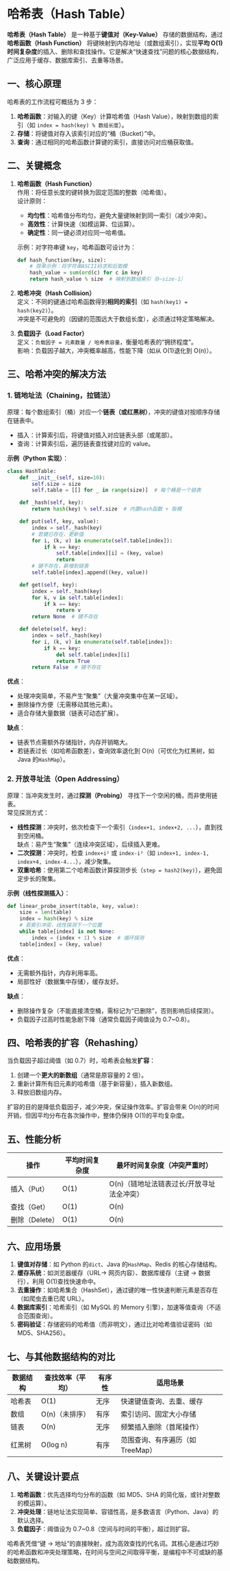 # 哈希表（Hash Table）

**哈希表（Hash Table）** 是一种基于**键值对（Key-Value）** 存储的数据结构，通过**哈希函数（Hash Function）** 将键映射到内存地址（或数组索引），实现**平均 O(1)时间复杂度**的插入、删除和查找操作。它是解决“快速查找”问题的核心数据结构，广泛应用于缓存、数据库索引、去重等场景。

## 一、核心原理

哈希表的工作流程可概括为 3 步：

1. **哈希函数**：对输入的键（Key）计算哈希值（Hash Value），映射到数组的索引（如 `index = hash(key) % 数组长度`）。
2. **存储**：将键值对存入该索引对应的“桶（Bucket）”中。
3. **查询**：通过相同的哈希函数计算键的索引，直接访问对应桶获取值。

## 二、关键概念

1. **哈希函数（Hash Function）**  
   作用：将任意长度的键转换为固定范围的整数（哈希值）。  
   设计原则：

   - **均匀性**：哈希值分布均匀，避免大量键映射到同一索引（减少冲突）。
   - **高效性**：计算快速（如模运算、位运算）。
   - **确定性**：同一键必须对应同一哈希值。

   示例：对字符串键 `key`，哈希函数可设计为：

   ```python
   def hash_function(key, size):
       # 简单示例：将字符串ASCII码求和后取模
       hash_value = sum(ord(c) for c in key)
       return hash_value % size  # 映射到数组索引（0~size-1）
   ```

2. **哈希冲突（Hash Collision）**  
   定义：不同的键通过哈希函数得到**相同的索引**（如 `hash(key1) = hash(key2)`）。  
   冲突是不可避免的（因键的范围远大于数组长度），必须通过特定策略解决。

3. **负载因子（Load Factor）**  
   定义：`负载因子 = 元素数量 / 哈希表容量`，衡量哈希表的“拥挤程度”。  
   影响：负载因子越大，冲突概率越高，性能下降（如从 O(1)退化到 O(n)）。

## 三、哈希冲突的解决方法

### 1. **链地址法（Chaining，拉链法）**

原理：每个数组索引（桶）对应一个**链表（或红黑树）**，冲突的键值对按顺序存储在链表中。

- 插入：计算索引后，将键值对插入对应链表头部（或尾部）。
- 查询：计算索引后，遍历链表查找键对应的 value。

**示例（Python 实现）**：

```python
class HashTable:
    def __init__(self, size=10):
        self.size = size
        self.table = [[] for _ in range(size)]  # 每个桶是一个链表

    def _hash(self, key):
        return hash(key) % self.size  # 内置hash函数 + 取模

    def put(self, key, value):
        index = self._hash(key)
        # 若键已存在，更新值
        for i, (k, v) in enumerate(self.table[index]):
            if k == key:
                self.table[index][i] = (key, value)
                return
        # 键不存在，新增到链表
        self.table[index].append((key, value))

    def get(self, key):
        index = self._hash(key)
        for k, v in self.table[index]:
            if k == key:
                return v
        return None  # 键不存在

    def delete(self, key):
        index = self._hash(key)
        for i, (k, v) in enumerate(self.table[index]):
            if k == key:
                del self.table[index][i]
                return True
        return False  # 键不存在
```

**优点**：

- 处理冲突简单，不易产生“聚集”（大量冲突集中在某一区域）。
- 删除操作方便（无需移动其他元素）。
- 适合存储大量数据（链表可动态扩展）。

**缺点**：

- 链表节点需额外存储指针，内存开销略大。
- 若链表过长（如哈希函数差），查询效率退化到 O(n)（可优化为红黑树，如 Java 的`HashMap`）。

### 2. **开放寻址法（Open Addressing）**

原理：当冲突发生时，通过**探测（Probing）** 寻找下一个空闲的桶，而非使用链表。  
 常见探测方式：

- **线性探测**：冲突时，依次检查下一个索引（`index+1, index+2, ...`），直到找到空闲桶。  
  缺点：易产生“聚集”（连续冲突区域），后续插入更难。
- **二次探测**：冲突时，检查 `index+i²` 或 `index-i²`（如 `index+1, index-1, index+4, index-4...`），减少聚集。
- **双重哈希**：使用第二个哈希函数计算探测步长（`step = hash2(key)`），避免固定步长的聚集。

**示例（线性探测插入）**：

```python
def linear_probe_insert(table, key, value):
    size = len(table)
    index = hash(key) % size
    # 若索引冲突，线性探测下一个位置
    while table[index] is not None:
        index = (index + 1) % size  # 循环探测
    table[index] = (key, value)
```

**优点**：

- 无需额外指针，内存利用率高。
- 局部性好（数据集中存储），缓存友好。

**缺点**：

- 删除操作复杂（不能直接清空桶，需标记为“已删除”，否则影响后续探测）。
- 负载因子过高时性能急剧下降（通常负载因子阈值设为 0.7~0.8）。

## 四、哈希表的扩容（Rehashing）

当负载因子超过阈值（如 0.7）时，哈希表会触发**扩容**：

1. 创建一个**更大的新数组**（通常是原容量的 2 倍）。
2. 重新计算所有旧元素的哈希值（基于新容量），插入新数组。
3. 释放旧数组内存。

扩容的目的是降低负载因子，减少冲突，保证操作效率。扩容会带来 O(n)的时间开销，但因平均分布在各次操作中，整体仍保持 O(1)的平均复杂度。

## 五、性能分析

| 操作           | 平均时间复杂度 | 最坏时间复杂度（冲突严重时）              |
| -------------- | -------------- | ----------------------------------------- |
| 插入（Put）    | O(1)           | O(n)（链地址法链表过长/开放寻址法全冲突） |
| 查找（Get）    | O(1)           | O(n)                                      |
| 删除（Delete） | O(1)           | O(n)                                      |

## 六、应用场景

1. **键值对存储**：如 Python 的`dict`、Java 的`HashMap`、Redis 的核心存储结构。
2. **缓存系统**：如浏览器缓存（URL→ 网页内容）、数据库缓存（主键 → 数据行），利用 O(1)查找快速命中。
3. **去重操作**：如哈希集合（HashSet），通过键的唯一性快速判断元素是否存在（如爬虫去重已爬 URL）。
4. **数据库索引**：哈希索引（如 MySQL 的 Memory 引擎），加速等值查询（不适合范围查询）。
5. **密码验证**：存储密码的哈希值（而非明文），通过比对哈希值验证密码（如 MD5、SHA256）。

## 七、与其他数据结构的对比

| 数据结构 | 查找效率（平均） | 有序性 | 适用场景                         |
| -------- | ---------------- | ------ | -------------------------------- |
| 哈希表   | O(1)             | 无序   | 快速键值查询、去重、缓存         |
| 数组     | O(n)（未排序）   | 有序   | 索引访问、固定大小存储           |
| 链表     | O(n)             | 无序   | 频繁插入删除（首尾操作）         |
| 红黑树   | O(log n)         | 有序   | 范围查询、有序遍历（如 TreeMap） |

## 八、关键设计要点

1. **哈希函数**：优先选择均匀分布的函数（如 MD5、SHA 的简化版，或针对整数的模运算）。
2. **冲突处理**：链地址法实现简单、容错性高，是多数语言（Python、Java）的默认选择。
3. **负载因子**：阈值设为 0.7~0.8（空间与时间的平衡），超过则扩容。

哈希表凭借“键 → 地址”的直接映射，成为高效查找的代名词。其核心是通过巧妙的哈希函数和冲突处理策略，在时间与空间之间取得平衡，是编程中不可或缺的基础数据结构。
